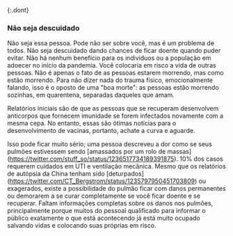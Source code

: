 {:.dont} 
 ### Não seja descuidado 

Não seja essa pessoa. Pode não ser sobre você, mas é um problema de todos. Não seja descuidado dando chances de ficar doente quando puder evitar. Não há nenhum benefício para os indivíduos ou a população em adoecer no início da pandemia. Você colocaria em risco a vida de outras pessoas. Não é apenas o fato de as pessoas estarem morrendo, mas como estão morrendo. Para não dizer nada do trauma físico, emocionalmente falando, isso é o oposto de uma "boa morte": as pessoas estão morrendo sozinhas, em quarentena, separadas daqueles que amam. 

Relatórios iniciais são de que as pessoas que se recuperam desenvolvem anticorpos que fornecem imunidade se forem infectados novamente com a mesma cepa. No entanto, essas são ótimas notícias para o desenvolvimento de vacinas, portanto, achate a curva e aguarde. 

Isso pode ficar muito sério; uma pessoa descreveu a dor como se seus pulmões estivessem sendo [amassados por um rolo de massas] (https://twitter.com/stuff_so/status/1236517734189391875). 10% dos casos requerem cuidados em UTI e ventilação mecânica. Mesmo que os relatórios de autópsia da China tenham sido 
[deturpados] (https://twitter.com/CT_Bergstrom/status/1235797950451703809) ou exagerados, existe a possibilidade do pulmão ficar com danos permanentes ou demorarem a se curar completamente se você ficar doente e se recuperar. Faltam informações completas sobre os danos nos pulmões, principalmente porque muitos do pessoal qualificado para informar o público exatamente o que está acontecendo já está muito ocupado salvando vidas e colocando suas próprias em risco.
